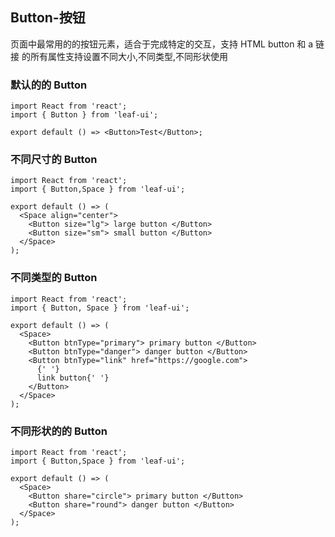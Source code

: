 ## Button-按钮

页面中最常用的的按钮元素，适合于完成特定的交互，支持 HTML button 和 a 链接 的所有属性支持设置不同大小,不同类型,不同形状使用

### 默认的的 Button

```tsx
import React from 'react';
import { Button } from 'leaf-ui';

export default () => <Button>Test</Button>;
```

### 不同尺寸的 Button

```tsx
import React from 'react';
import { Button,Space } from 'leaf-ui';

export default () => (
  <Space align="center">
    <Button size="lg"> large button </Button>
    <Button size="sm"> small button </Button>
  </Space>
);
```

### 不同类型的 Button

```tsx
import React from 'react';
import { Button, Space } from 'leaf-ui';

export default () => (
  <Space>
    <Button btnType="primary"> primary button </Button>
    <Button btnType="danger"> danger button </Button>
    <Button btnType="link" href="https://google.com">
      {' '}
      link button{' '}
    </Button>
  </Space>
);
```

### 不同形状的的 Button

```tsx
import React from 'react';
import { Button,Space } from 'leaf-ui';

export default () => (
  <Space>
    <Button share="circle"> primary button </Button>
    <Button share="round"> danger button </Button>
  </Space>
);
```

<API  src="./Button.Api.tsx">
